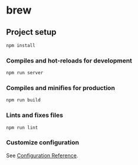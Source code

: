 # brew

## Project setup

```bash
npm install
```

### Compiles and hot-reloads for development

```bash
npm run server
```

### Compiles and minifies for production

```bash
npm run build
```

### Lints and fixes files

```bash
npm run lint
```

### Customize configuration

See [Configuration Reference](https://cli.vuejs.org/config/).

